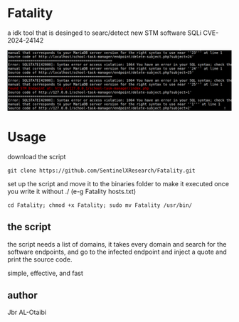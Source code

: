 # Fatality
a idk tool that is desinged to searc/detect new STM software SQLi CVE-2024-24142


![CVE](https://github.com/SentinelXResearch/Fatality/blob/main/sqli22.png)
# Usage
download the script 
```
git clone https://github.com/SentinelXResearch/Fatality.git
```
set up the script and move it to the binaries folder to make it executed once you write it without ./ (e-g Fatality hosts.txt)
```
cd Fatality; chmod +x Fatality; sudo mv Fatality /usr/bin/
```
## the script
the script needs a list of domains, it takes every domain and search for the software endpoints, and go to the infected endpoint and inject a quote and print the source code.

simple, effective, and fast


## author 
Jbr AL-Otaibi

